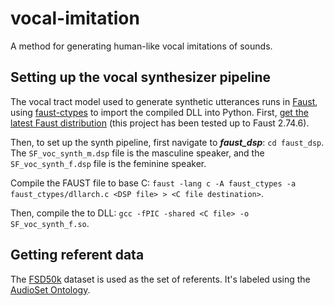 # vocal-imitation
A method for generating human-like vocal imitations of sounds.

## Setting up the vocal synthesizer pipeline

The vocal tract model used to generate synthetic utterances runs in [Faust](https://github.com/grame-cncm/faust), using [faust-ctypes](https://adud2.gitlab.io/faust-ctypes/) to import the compiled DLL into Python. First, [get the latest Faust distribution](https://github.com/grame-cncm/faust/releases) (this project has been tested up to Faust 2.74.6).

Then, to set up the synth pipeline, first navigate to ***faust_dsp***: `cd faust_dsp`. The `SF_voc_synth_m.dsp` file is the masculine speaker, and the `SF_voc_synth_f.dsp` file is the feminine speaker.

Compile the FAUST file to base C: `faust -lang c -A faust_ctypes -a faust_ctypes/dllarch.c <DSP file> > <C file destination>`.

Then, compile the to DLL: `gcc -fPIC -shared <C file> -o SF_voc_synth_f.so`.


## Getting referent data

The [FSD50k](https://zenodo.org/records/4060432) dataset is used as the set of referents. It's labeled using the [AudioSet Ontology](https://research.google.com/audioset/ontology/index.html).
